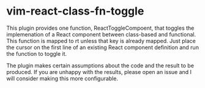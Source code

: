 # vim-react-class-fn-toggle

This plugin provides one function, ReactToggleCompoent, that toggles the implemenation of a React component between class-based and functional.  This function is mapped to <leader>rt unless that key is already mapped.  Just place the cursor on the first line of an existing React component definition and run the function to toggle it.

The plugin makes certain assumptions about the code and the result to be produced.  If you are unhappy with the results, please open an issue and I will consider making this more configurable.
